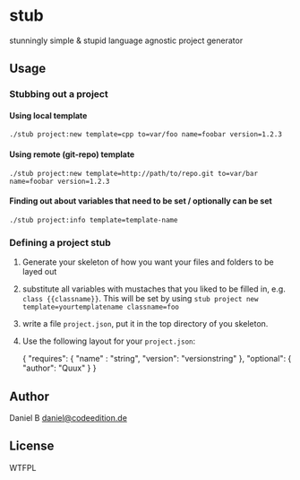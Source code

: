 stub
====

stunningly simple & stupid language agnostic project generator

## Usage

### Stubbing out a project

#### Using local template

    ./stub project:new template=cpp to=var/foo name=foobar version=1.2.3

#### Using remote (git-repo) template

    ./stub project:new template=http://path/to/repo.git to=var/bar name=foobar version=1.2.3

#### Finding out about variables that need to be set / optionally can be set

    ./stub project:info template=template-name

### Defining a project stub

1. Generate your skeleton of how you want your files and folders to be layed out
2. substitute all variables with mustaches that you liked to be filled in, e.g. `class {{classname}}`. This will be set by using `stub project new template=yourtemplatename classname=foo`
3. write a file `project.json`, put it in the top directory of you skeleton.
4. Use the following layout for your `project.json`:

    {
      "requires": {
        "name"   : "string",
        "version": "versionstring"
      },
      "optional": {
        "author": "Quux"
      }
    }

## Author

Daniel B <daniel@codeedition.de>

## License

WTFPL